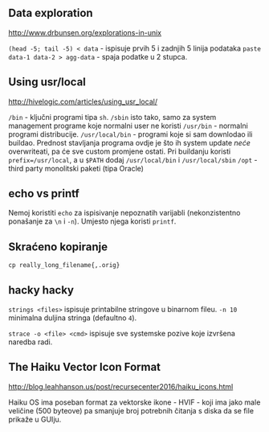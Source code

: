 ## Data exploration

http://www.drbunsen.org/explorations-in-unix

`(head -5; tail -5) < data` - ispisuje prvih 5 i zadnjih 5 linija podataka
`paste data-1 data-2 > agg-data` - spaja podatke u 2 stupca.

## Using usr/local

http://hivelogic.com/articles/using_usr_local/

`/bin` - ključni programi tipa `sh`. `/sbin` isto tako, samo za system management programe koje normalni user ne koristi
`/usr/bin` - normalni programi distribucije.
`/usr/local/bin` - programi koje si sam downlodao ili buildao. Prednost stavljanja programa ovdje je što ih system update *neće* overwriteati, pa će sve custom promjene ostati. Pri buildanju koristi `prefix=/usr/local`, a u `$PATH` dodaj `/usr/local/bin` i `/usr/local/sbin`
`/opt` - third party monolitski paketi (tipa Oracle)

## echo vs printf

Nemoj koristiti `echo` za ispisivanje nepoznatih varijabli (nekonzistentno ponašanje za `\n` i `-n`).
Umjesto njega koristi `printf`.

## Skraćeno kopiranje

`cp really_long_filename{,.orig}`

## hacky hacky

`strings <files>` ispisuje printabilne stringove u binarnom fileu.
`-n 10` minimalna duljina stringa (defaultno `4`).

`strace -o <file> <cmd>` ispisuje sve systemske pozive koje izvršena naredba radi.

## The Haiku Vector Icon Format

http://blog.leahhanson.us/post/recursecenter2016/haiku_icons.html

Haiku OS ima poseban format za vektorske ikone - HVIF - koji ima jako male veličine (500 byteove) pa smanjuje broj potrebnih čitanja s diska da se file prikaže u GUIju.
